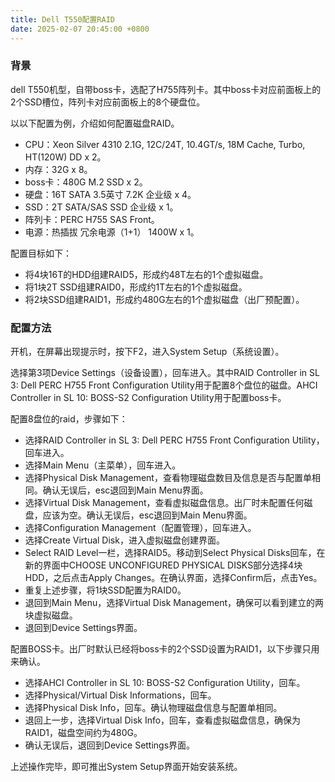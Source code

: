 ```yaml
---
title: Dell T550配置RAID
date: 2025-02-07 20:45:00 +0800
---
```


### 背景

dell T550机型，自带boss卡，选配了H755阵列卡。其中boss卡对应前面板上的2个SSD槽位，阵列卡对应前面板上的8个硬盘位。

以以下配置为例，介绍如何配置磁盘RAID。
- CPU：Xeon Silver 4310 2.1G, 12C/24T, 10.4GT/s, 18M Cache, Turbo, HT(120W) DD x 2。
- 内存：32G x 8。
- boss卡：480G M.2 SSD x 2。
- 硬盘：16T SATA 3.5英寸 7.2K 企业级 x 4。
- SSD：2T SATA/SAS SSD 企业级 x 1。
- 阵列卡：PERC H755 SAS Front。
- 电源：热插拔 冗余电源（1+1） 1400W x 1。

配置目标如下：
- 将4块16T的HDD组建RAID5，形成约48T左右的1个虚拟磁盘。
- 将1块2T SSD组建RAID0，形成约1T左右的1个虚拟磁盘。
- 将2块SSD组建RAID1，形成约480G左右的1个虚拟磁盘（出厂预配置）。

### 配置方法

开机，在屏幕出现提示时，按下F2，进入System Setup（系统设置）。

选择第3项Device Settings（设备设置），回车进入。其中RAID Controller in SL 3: Dell PERC H755 Front Configuration Utility用于配置8个盘位的磁盘。AHCI Controller in SL 10: BOSS-S2 Configuration Utility用于配置boss卡。

配置8盘位的raid，步骤如下：
- 选择RAID Controller in SL 3: Dell PERC H755 Front Configuration Utility，回车进入。
- 选择Main Menu（主菜单），回车进入。
- 选择Physical Disk Management，查看物理磁盘数目及信息是否与配置单相同。确认无误后，esc退回到Main Menu界面。
- 选择Virtual Disk Management，查看虚拟磁盘信息。出厂时未配置任何磁盘，应该为空。确认无误后，esc退回到Main Menu界面。
- 选择Configuration Management（配置管理），回车进入。
- 选择Create Virtual Disk，进入虚拟磁盘创建界面。
- Select RAID Level一栏，选择RAID5。移动到Select Physical Disks回车，在新的界面中CHOOSE UNCONFIGURED PHYSICAL DISKS部分选择4块HDD，之后点击Apply Changes。在确认界面，选择Confirm后，点击Yes。
- 重复上述步骤，将1块SSD配置为RAID0。
- 退回到Main Menu，选择Virtual Disk Management，确保可以看到建立的两块虚拟磁盘。
- 退回到Device Settings界面。

配置BOSS卡。出厂时默认已经将boss卡的2个SSD设置为RAID1，以下步骤只用来确认。
- 选择AHCI Controller in SL 10: BOSS-S2 Configuration Utility，回车。
- 选择Physical/Virtual Disk Informations，回车。
- 选择Physical Disk Info，回车。确认物理磁盘信息与配置单相同。
- 退回上一步，选择Virtual Disk Info，回车，查看虚拟磁盘信息，确保为RAID1，磁盘空间约为480G。
- 确认无误后，退回到Device Settings界面。

上述操作完毕，即可推出System Setup界面开始安装系统。
